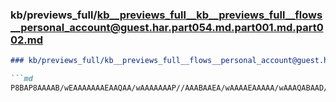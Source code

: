 ### kb/previews_full/kb__previews_full__kb__previews_full__flows__personal_account@guest.har.part054.md.part001.md.part002.md

```md
### kb/previews_full/kb__previews_full__flows__personal_account@guest.har.part054.md.part001.md (part 002)

```md
P8BAP8AAAAB/wEAAAAAAAEAAQAA/wAAAAAAAP//AAABAAEA/wAAAAEAAAAA/wAAAQABAAD/AAAAAAAA/wAAA
```

```

```
